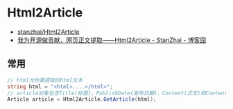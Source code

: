 # Html2Article

- [stanzhai/Html2Article](https://github.com/stanzhai/Html2Article)
- [我为开源做贡献，网页正文提取——Html2Article - StanZhai - 博客园](https://www.cnblogs.com/jasondan/p/3497757.html)

## 常用

```c#
// html为你要提取的html文本
string html = "<html>....</html>";
// article对象包含Title(标题)，PublishDate(发布日期)，Content(正文)和ContentWithTags(带标签正文)四个属性
Article article = Html2Article.GetArticle(html);
```
